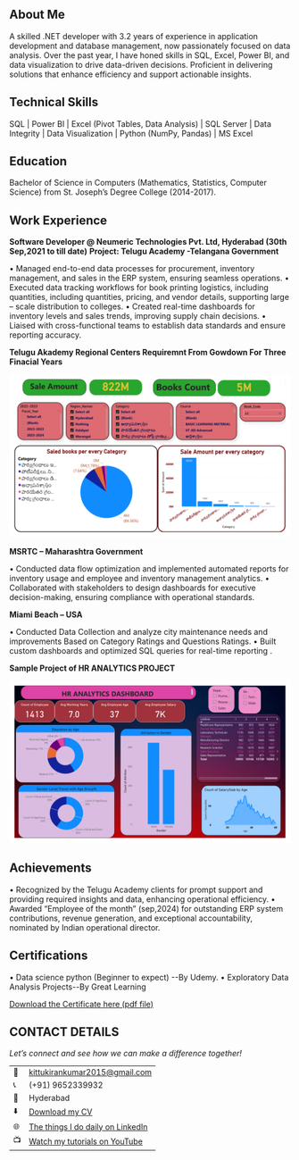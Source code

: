 ## About Me
A skilled .NET developer with 3.2 years of experience in application development and database management, now passionately focused on data analysis. Over the past year, I have honed skills in SQL, Excel, Power BI, and data visualization to drive data-driven decisions. Proficient in delivering solutions that enhance efficiency and support actionable insights.

## Technical Skills 
SQL | Power BI | Excel (Pivot Tables, Data Analysis) | SQL Server | Data Integrity | Data Visualization | Python (NumPy, Pandas) | MS Excel 

## Education
Bachelor of Science in Computers (Mathematics, Statistics, Computer Science) from St. Joseph’s Degree College (2014-2017).

## Work Experience

**Software Developer @ Neumeric Technologies Pvt. Ltd, Hyderabad (30th Sep,2021 to till date)**
**Project: Telugu Academy -Telangana Government**

•	Managed end-to-end data processes for procurement, inventory management, and sales in the ERP system, ensuring seamless operations.
•	Executed data tracking workflows for book printing logistics, including quantities, including quantities, pricing, and vendor details, supporting large – scale distribution to colleges.
•	Created real-time dashboards for inventory levels and sales trends, improving supply chain decisions.
•	Liaised with cross-functional teams to establish data standards and ensure reporting accuracy.

**Telugu Akademy Regional Centers Requiremnt From Gowdown For Three Finacial Years**

![image](my_Ta_Project-1.png)

**MSRTC – Maharashtra Government**

•	Conducted data flow optimization and implemented automated reports for inventory usage and employee 
       and inventory management analytics. 
•	Collaborated with stakeholders to design  dashboards for executive decision-making, ensuring compliance with operational standards.

**Miami Beach – USA**

•	Conducted  Data Collection and analyze city maintenance needs and improvements Based on Category Ratings and 
        Questions Ratings.
•	Built custom dashboards and optimized SQL queries for real-time reporting .

**Sample Project of HR ANALYTICS PROJECT**

![image](HR_ANALYTICS_PROJECT-1.png)


## Achievements
•	 Recognized by the Telugu Academy clients for prompt support and providing required insights and data, enhancing operational efficiency.
•	Awarded “Employee of the month” (sep,2024) for outstanding ERP system contributions, revenue generation, and exceptional accountability, nominated by Indian operational director.

## Certifications
•	Data science python (Beginner to expect) --By Udemy.
•	Exploratory Data Analysis Projects--By Great Learning 


<a href="Gadilingappagari Kiran Kumar_EDA.pdf">Download the Certificate here (pdf file)</a>


## CONTACT DETAILS

*Let’s connect and see how we can make a difference together!*
<table>
  <tbody>
    <tr>
      <td>📧</td>
      <td><a href="mailto:kittukirankumar2015@gmail.com">kittukirankumar2015@gmail.com</a></td>
    </tr>
    <tr>
      <td>📞</td>
      <td>(+91) 9652339932</td>
    </tr>
    <tr>
      <td>📍</td>
      <td>Hyderabad</td>
    </tr>
    <tr>
      <td>⬇️</td>
      <td><a href="https://etuk123456.github.io/portfolio1/docs/Profile.pdf">Download my CV</a></td>
    </tr>
    <tr>
      <td>🌐</td>
      <td><a href="https://linkedin.com/in/etukanietie">The things I do daily on LinkedIn</a></td>
    </tr>
    <tr>
      <td>📺</td>
      <td><a href="https://www.youtube.com/@LearnwithEtuk">Watch my tutorials on YouTube</a></td>
    </tr>
  </tbody>
</table>
